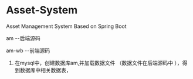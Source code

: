 # Asset-System
Asset Management System Based on Spring Boot

am    --后端源码

am-wb --前端源码

1. 在mysql中，创建数据库am,并加载数据文件 （数据文件在后端源码中 ），得到数据库中相关数据表，
